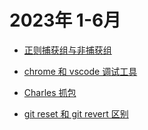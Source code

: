 # 2023年 1-6月
* [正则捕获组与非捕获组](../regular/regular.html#捕获组与非捕获组)

* [chrome 和 vscode 调试工具](../tool/debugger.html)

* [Charles 抓包](../tool/tool.html#charles)

* [git reset 和 git revert 区别](https://mp.weixin.qq.com/s/0AB26bEtyiQfggLwPnJbAw)